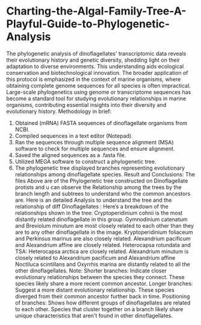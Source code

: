 # Charting-the-Algal-Family-Tree-A-Playful-Guide-to-Phylogenetic-Analysis
The phylogenetic analysis of dinoflagellates' transcriptomic data reveals their evolutionary history and genetic diversity, shedding light on their adaptation to diverse environments. This understanding aids ecological conservation and biotechnological innovation.
The broader application of this protocol is emphasized in the context of marine organisms, where obtaining complete genome sequences for all species is often impractical. Large-scale phylogenetics using genome or transcriptome sequences has become a standard tool for studying evolutionary relationships in marine organisms, contributing essential insights into their diversity and evolutionary history.
Methodology in brief:
1. Obtained (mRNA) FASTA sequences of dinoflagellate organisms from NCBI.
2. Compiled sequences in a text editor (Notepad).
3. Ran the sequences through multiple sequence alignment (MSA) software to check for multiple sequences and ensure alignment.
4. Saved the aligned sequences as a .fasta file.
5. Utilized MEGA software to construct a phylogenetic tree.
6. The phylogenetic tree displayed branches representing evolutionary relationships among dinoflagellate species.
Result and Conclusions:
The files Above are of the Phylogenetic tree constructed on Dinoflagellate protists and u can observe the Relationship among the trees by the branch length and subtrees to understand who the common ancestors are.
Here is an detailed Analysis to understand the tree and the relationship of diff Dinoflagellates :
Here’s a breakdown of the relationships shown in the tree:
Cryptoperidinium cohnii is the most distantly related dinoflagellate in this group.
Gymnodinium catenatum and Breviolum minutum are most closely related to each other than they are to any other dinoflagellate in the image.
Kryptoperidinium foliaceum and Perkinsus marinus are also closely related.
Alexandrium pacificum and Alexandrium affine are closely related.
Heterocapsa rotundata and TSA: Heterocapsa arctica are closely related.
Alexandrium minutum is closely related to Alexandrium pacificum and Alexandrium affine
Noctiluca scintillans and Oxyrrhis marina are distantly related to all the other dinoflagellates.
Note:
Shorter branches: Indicate closer evolutionary relationships between the species they connect. These species likely share a more recent common ancestor.
Longer branches: Suggest a more distant evolutionary relationship. These species diverged from their common ancestor further back in time.
Positioning of branches: Shows how different groups of dinoflagellates are related to each other. Species that cluster together on a branch likely share unique characteristics that aren't found in other dinoflagellates.
